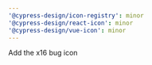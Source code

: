 ```yaml
---
'@cypress-design/icon-registry': minor
'@cypress-design/react-icon': minor
'@cypress-design/vue-icon': minor
---
```


Add the x16 bug icon
